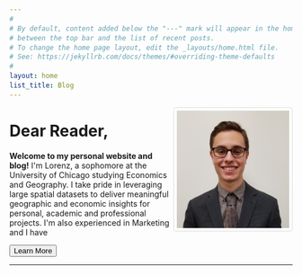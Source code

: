 ```yaml
---
#
# By default, content added below the "---" mark will appear in the home page
# between the top bar and the list of recent posts.
# To change the home page layout, edit the _layouts/home.html file.
# See: https://jekyllrb.com/docs/themes/#overriding-theme-defaults
#
layout: home
list_title: Blog
---
```



<img style="float: right; 
	border: 1px solid #ddd;
  	border-radius: 4px;
  	padding: 5px;
  	width: 200px;"
  	src="/assets/lorenz.jpeg">
# Dear Reader, 
**Welcome to my personal website and blog!** I'm Lorenz, a sophomore at the University of Chicago studying Economics and Geography. I take pride in leveraging large spatial datasets to deliver meaningful geographic and economic insights for personal, academic and professional projects. I'm also experienced in Marketing and I have  


<button onclick="window.location.href='/geo-gis'" class = "button">Learn More</button>

---




